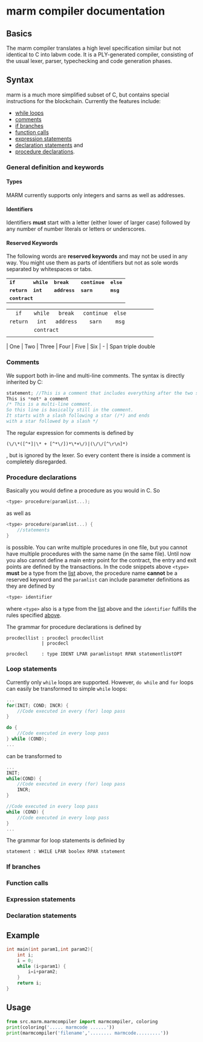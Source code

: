 # marm compiler documentation

## Basics

The marm compiler translates a high level specification similar but not identical
to C into labvm code. It is a PLY-generated compiler, consisting of the usual
lexer, parser, typechecking and code generation phases.

## Syntax
marm is a much more simplified subset of C, but contains special instructions for 
the blockchain. Currently the features include:

- [while loops](#loops)
- [comments](#comments)
- [if branches](#ifs)
- [function calls](#functions)
- [expression statements](#expressions)
- [declaration statements](#declarations) and
- [procedure declarations](#procedures).

### General definition and keywords

#### <a name="head1234"></a> Types
MARM currently supports only integers and sarns as well as addresses.

#### <a name="identifier"></a> Identifiers
Identifiers **must** start with a letter (either lower of larger case) followed by any number 
of number literals or letters or underscores.

#### <a name="keywords"></a> Reserved Keywords
The following words are **reserved keywords** and may not be used in any way. You might use them as
parts of identifiers but not as sole words separated by whitespaces or tabs.

<table>
  <tr>
    <td><b><tt>if</tt></b></td>
    <td><b><tt>while</tt></b></td>
    <td><b><tt>break</tt></b></td>
    <td><b><tt>continue</tt></b></td>
    <td><b><tt>else</tt></b></td>
  </tr>
  <tr>
    <td><b><tt>return</tt></b></td>
    <td><b><tt>int</tt></b></td>
    <td><b><tt>address</tt></b></td>
    <td><b><tt>sarn</tt></b></td>
    <td><b><tt>msg</tt></b></td>
  </tr>
  <tr>
    <td colspan="5"><b><tt>contract</tt></b></td>
  </tr>
</table>

|          	|         	| 	|            	|        	|
|:--------:	|:-------:	|:----------:	|:----------:	|:------:	|
|   `if`   	| `while` 	|   `break`  	| `continue` 	| `else` 	|
| `return` 	|  `int`  	|  `address` 	|   `sarn`   	|  `msg` 	|
| <td colspan=5>`contract`
|          	|         	| 	|            	|        	|

| One    | Two | Three | Four    | Five  | Six 
| -
| Span <td colspan=3>triple  <td colspan=2>double


### <a name="comments"></a> Comments

We support both in-line and multi-line comments. The syntax is directly inherited by C:
```c 
statement; //This is a comment that includes everything after the two slashes (//) until the end of the line is reached.
This is *not* a comment
/* This is a multi-line comment. 
So this line is basically still in the comment.
It starts with a slash following a star (/*) and ends 
with a star followed by a slash */
```
The regular expression for comments is defined by
```bnf
(\/\*([^*]|\* + [^*\/])*\*+\/)|(\/\/[^\r\n]*)
```
, but is ignored by the lexer. So every content there is inside a comment is completely
disregarded. 
### <a name="procedures"></a> Procedure declarations

Basically you would define a procedure as you would in C. So
```c
<type> procedure(paramlist...);
```
as well as
```c
<type> procedure(paramlist...) {
    //statements
}
```
is possible. You can write multiple procedures in one file, but you cannot have multiple procedures
with the same name (in the same file).
Until now you also cannot define a main entry point for the contract, the entry and exit points
are defined by the transactions.
In the code snippets above `<type>` **must** be a type from the [list](#head1234) above, the procedure 
name **cannot** be a reserved keyword and the `paramlist` can include parameter definitions as they are defined 
by
```c
<type> identifier
``` 
where `<type>` also is a type from the [list](#head1234) above and the `identifier` fulfills the rules specified [above](#identifier).


The grammar for procedure declarations is defined by
```bnf
procdecllist : procdecl procdecllist
             | procdecl
             
procdecl     : type IDENT LPAR paramlistopt RPAR statementlistOPT
```

### <a name="loops"></a> Loop statements
Currently only `while` loops are supported. However, `do while` and `for` loops can easily
be transformed to simple `while` loops:
```c 
...
for(INIT; COND; INCR) {
    //Code executed in every (for) loop pass
}

do {
    //Code executed in every loop pass
} while (COND);
...
```
can be transformed to
```c 
...
INIT;
while(COND) {
    //Code executed in every (for) loop pass
    INCR;
}

//Code executed in every loop pass
while (COND) {
    //Code executed in every loop pass
}
...
```
The grammar for loop statements is definied by
```bnf
statement : WHILE LPAR boolex RPAR statement
```
### <a name="ifs"></a> If branches

### <a name="functions"></a> Function calls
### <a name="expressions"></a> Expression statements
### <a name="declarations"></a> Declaration statements

## Example

```c
int main(int param1,int param2){
    int i;
    i = 0;
    while (i<param1) {
        i=i+param2;
    }
    return i;
}
```

## Usage

```python
from src.marm.marmcompiler import marmcompiler, coloring
print(coloring('..... marmcode ......'))
print(marmcompiler('filename','........ marmcode.........'))
```
